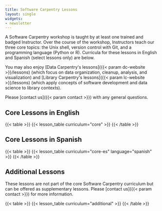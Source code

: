```yaml
---
title: Software Carpentry Lessons 
layout: single
widgets:
- newsletter
---
```


A Software Carpentry workshop is taught by at least one trained and badged Instructor. Over the course of the workshop, Instructors teach our three core topics: the Unix shell, version control with Git, and a programming language (Python or R). Curricula for these lessons in English and Spanish (select lessons only) are below.

You may also enjoy [Data Carpentry's lessons]({{< param dc-website >}}/lessons) (which focus on data organization, cleanup, analysis, and visualization) and [Library Carpentry's lessons]({{< param lc-website >}}/lessons) (which apply concepts of software development and data science to library contexts).

Please [contact us]({{< param contact >}}) with any general questions.

## Core Lessons in English

{{< table >}}
{{< lesson_table curriculum="core" >}}
{{< /table >}}

## Core Lessons in Spanish

{{< table >}}
{{< lesson_table curriculum="core-es" language="spanish" >}}
{{< /table >}}

## Additional Lessons

These lessons are not part of the core Software Carpentry curriculum but can be offered as supplementary lessons. Please [contact us]({{< param contact >}}) for more information.

{{< table >}}
{{< lesson_table curriculum="additional" >}}
{{< /table >}}

